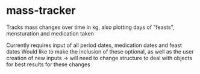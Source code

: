 # mass-tracker
Tracks mass changes over time in kg, also plotting days of "feasts", mensturation and medication taken

Currently requires input of all period dates, medication dates and feast dates
Would like to make the inclusion of these optional, as well as the user creation of new inputs
-> will need to change structure to deal with objects for best results for these changes
